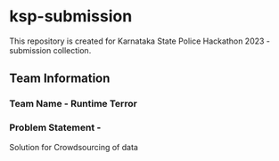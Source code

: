# ksp-submission
This repository is created for Karnataka State Police Hackathon 2023 - submission collection. 
## Team Information
### Team Name - Runtime Terror
### Problem Statement -
Solution for Crowdsourcing of data
